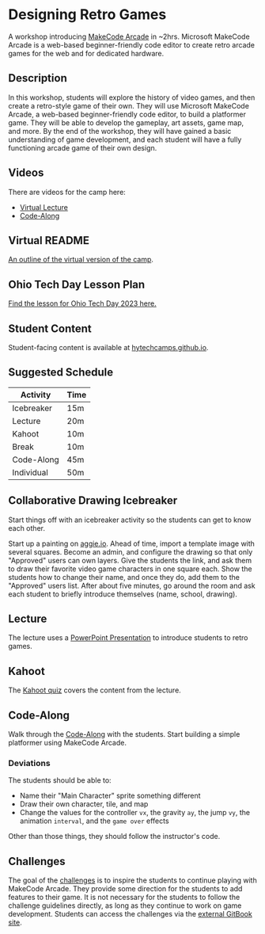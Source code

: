 # Designing Retro Games
A workshop introducing [MakeCode Arcade](https://arcade.makecode.com/) in ~2hrs. Microsoft MakeCode Arcade is a web-based beginner-friendly code editor to create retro arcade games for the web and for dedicated hardware.

## Description
In this workshop, students will explore the history of video games, and then create a retro-style game of their own. They will use Microsoft MakeCode Arcade, a web-based beginner-friendly code editor, to build a platformer game. They will be able to develop the gameplay, art assets, game map, and more. By the end of the workshop, they will have gained a basic understanding of game development, and each student will have a fully functioning arcade game of their own design.

## Videos
There are videos for the camp here:

- [Virtual Lecture](https://www.youtube.com/watch?v=Z9FmkPrxtHY)
- [Code-Along](https://www.youtube.com/watch?v=bzpnbTn7lOc)

## Virtual README
[An outline of the virtual version of the camp](VirtualReadMe.md).

## Ohio Tech Day Lesson Plan
[Find the lesson for Ohio Tech Day 2023 here.](OhioTechDayLessonPlan.md)

## Student Content
Student-facing content is available at [hytechcamps.github.io](https://hytechcamps.github.io/retro-games).

## Suggested Schedule

| Activity | Time |
|-|-|
| Icebreaker | 15m |
| Lecture | 20m |
| Kahoot | 10m |
| Break | 10m |
| Code-Along | 45m |
| Individual | 50m |

## Collaborative Drawing Icebreaker
Start things off with an icebreaker activity so the students can get to know each other.

Start up a painting on [aggie.io](https://aggie.io/). Ahead of time, import a template image with several squares. Become an admin, and configure the drawing so that only "Approved" users can own layers. Give the students the link, and ask them to draw their favorite video game characters in one square each. Show the students how to change their name, and once they do, add them to the "Approved" users list. After about five minutes, go around the room and ask each student to briefly introduce themselves (name, school, drawing).

## Lecture
The lecture uses a [PowerPoint Presentation](RetroGames.pptx) to introduce students to retro games.

## Kahoot
The [Kahoot quiz](https://create.kahoot.it/share/d71c1d5e-a563-4e00-a61a-fa498c71942b) covers the content from the lecture.

## Code-Along
Walk through the [Code-Along](CodeAlong.md) with the students. Start building a simple platformer using MakeCode Arcade.

### Deviations
The students should be able to:

- Name their "Main Character" sprite something different
- Draw their own character, tile, and map
- Change the values for the controller `vx`, the gravity `ay`, the jump `vy`, the animation `interval`, and the `game over` effects

Other than those things, they should follow the instructor's code.

## Challenges
The goal of the [challenges](Challenges.md) is to inspire the students to continue playing with MakeCode Arcade. They provide some direction for the students to add features to their game. It is not necessary for the students to follow the challenge guidelines directly, as long as they continue to work on game development. Students can access the challenges via the [external GitBook site](https://hytechcamps.github.io/retro-games/Challenges.html).